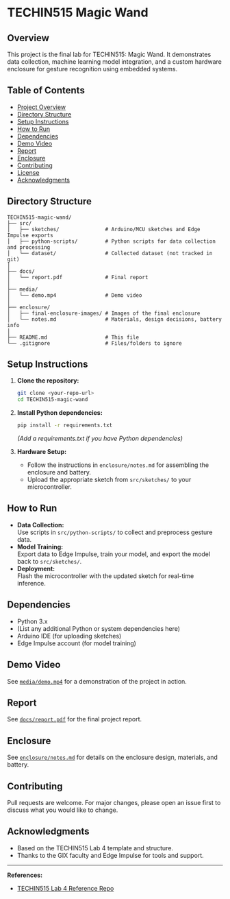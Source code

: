 # TECHIN515 Magic Wand

## Overview
This project is the final lab for TECHIN515: Magic Wand. It demonstrates data collection, machine learning model integration, and a custom hardware enclosure for gesture recognition using embedded systems.

## Table of Contents
- [Project Overview](#overview)
- [Directory Structure](#directory-structure)
- [Setup Instructions](#setup-instructions)
- [How to Run](#how-to-run)
- [Dependencies](#dependencies)
- [Demo Video](#demo-video)
- [Report](#report)
- [Enclosure](#enclosure)
- [Contributing](#contributing)
- [License](#license)
- [Acknowledgments](#acknowledgments)

## Directory Structure
```
TECHIN515-magic-wand/
├── src/
│   ├── sketches/               # Arduino/MCU sketches and Edge Impulse exports
│   ├── python-scripts/         # Python scripts for data collection and processing
│   └── dataset/                # Collected dataset (not tracked in git)
│
├── docs/
│   └── report.pdf              # Final report
│
├── media/
│   └── demo.mp4                # Demo video
│
├── enclosure/
│   ├── final-enclosure-images/ # Images of the final enclosure
│   └── notes.md                # Materials, design decisions, battery info
│
├── README.md                   # This file
└── .gitignore                  # Files/folders to ignore
```

## Setup Instructions
1. **Clone the repository:**
   ```bash
   git clone <your-repo-url>
   cd TECHIN515-magic-wand
   ```
2. **Install Python dependencies:**
   ```bash
   pip install -r requirements.txt
   ```
   *(Add a requirements.txt if you have Python dependencies)*

3. **Hardware Setup:**
   - Follow the instructions in `enclosure/notes.md` for assembling the enclosure and battery.
   - Upload the appropriate sketch from `src/sketches/` to your microcontroller.

## How to Run
- **Data Collection:**  
  Use scripts in `src/python-scripts/` to collect and preprocess gesture data.
- **Model Training:**  
  Export data to Edge Impulse, train your model, and export the model back to `src/sketches/`.
- **Deployment:**  
  Flash the microcontroller with the updated sketch for real-time inference.

## Dependencies
- Python 3.x
- (List any additional Python or system dependencies here)
- Arduino IDE (for uploading sketches)
- Edge Impulse account (for model training)

## Demo Video
See [`media/demo.mp4`](media/demo.mp4) for a demonstration of the project in action.

## Report
See [`docs/report.pdf`](docs/report.pdf) for the final project report.

## Enclosure
See [`enclosure/notes.md`](enclosure/notes.md) for details on the enclosure design, materials, and battery.

## Contributing
Pull requests are welcome. For major changes, please open an issue first to discuss what you would like to change.

## Acknowledgments
- Based on the TECHIN515 Lab 4 template and structure.
- Thanks to the GIX faculty and Edge Impulse for tools and support.

---

**References:**
- [TECHIN515 Lab 4 Reference Repo](https://github.com/GIXLabs/TECHIN515_Sp25/tree/main/lab4) 
